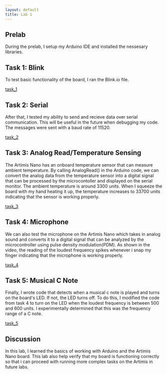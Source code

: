 ```yaml
---
layout: default
title: Lab 1
---
```


## Prelab
During the prelab, I setup my Arduino IDE and installed the nessesary libraries.
## Task 1: Blink
To test basic functionality of the board, I ran the Blink.io file.

[task_1](https://youtube.com/shorts/4fWxn6_mYdg?feature=share)

## Task 2: Serial
After that, I tested my ability to send and recieve data over serial communication. This will be useful in the future when debugging my code. The messages were sent with a baud rate of 11520. 

[task_2](https://youtu.be/Ij7tu1WB8s4)

## Task 3: Analog Read/Temperature Sensing
The Artimis Nano has an onboard temperature sensor that can measure ambient temperature. By calling AnalogRead() in the Arduino code, we can convert the analog data from the temperature sensor into a digital signal that can be processed by the microcontoller and displayed on the serial monitor. The ambient temperature is around 3300 units. When I squeeze the board with my hand heating it up, the temperature increases to 33700 units indicating that the sensor is working properly.

[task_3](https://youtu.be/af0yhHFqj68)

## Task 4: Microphone
We can also test the microphone on the Artimis Nano which takes in analog sound and converts it to a digital signal that can be analyzed by the microcontroller using pulse density modulation(PDM). As shown in the video, the reading of the loudest frequency spikes whenever i snap my finger indicating that the microphone is working properly.

[task_4](https://youtu.be/KBXVvA9q3zI)

## Task 5: Musical C Note
Finally, I wrote code that detects when a musical c note is played and turns on the board's LED. If not, the LED turns off. To do this, I modified the code from task 4 to turn on the LED when the loudest frequency is between 500 and 600 units. I experimentally determined that this was the frequency range of a C note. 

[task_5](https://youtu.be/IyVRt3Y_dtY)

## Discussion
In this lab, I learned the basics of working with Arduino and the Artimis Nano board. This lab also help verify that my board is functioning correctly so that i can proceed with running more complex tasks on the Artimis in future labs. 
